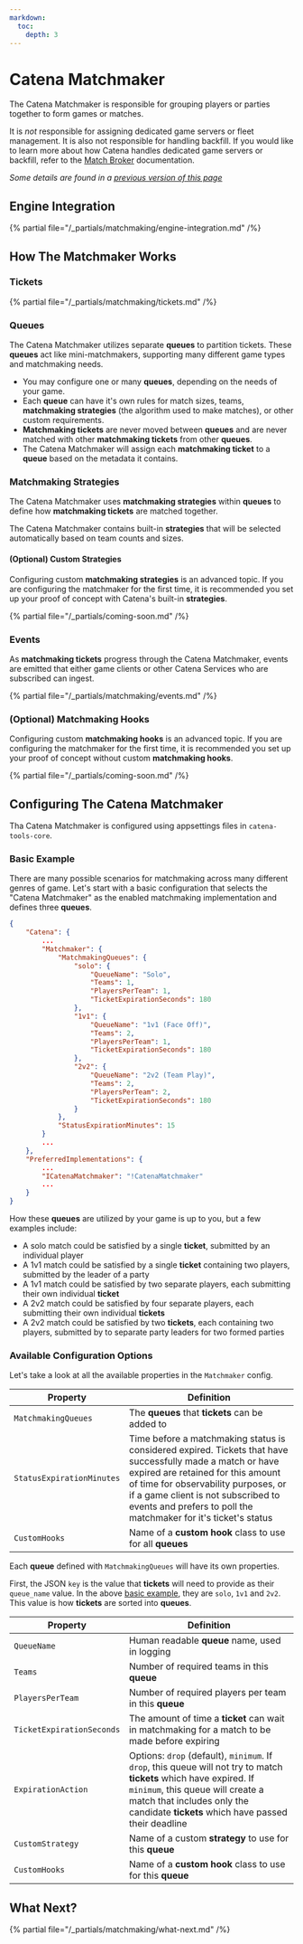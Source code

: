 ```yaml
---
markdown:
  toc:
    depth: 3
---
```


# Catena Matchmaker
The Catena Matchmaker is responsible for grouping players or parties together to form games or matches.

It is _not_ responsible for assigning dedicated game servers or fleet management. It is also not responsible for handling backfill. If you would like to learn more about how Catena handles dedicated game servers or backfill, refer to the [Match Broker](../game-servers/index.md) documentation.

_Some details are found in a [previous version of this page](catena-matchmaker-more.md)_

## Engine Integration

{% partial file="/_partials/matchmaking/engine-integration.md" /%}

## How The Matchmaker Works

### Tickets
{% partial file="/_partials/matchmaking/tickets.md" /%}

### Queues
The Catena Matchmaker utilizes separate **queues** to partition tickets. These **queues** act like mini-matchmakers, supporting many different game types and matchmaking needs.

* You may configure one or many **queues**, depending on the needs of your game.
* Each **queue** can have it's own rules for match sizes, teams, **matchmaking strategies** (the algorithm used to make matches), or other custom requirements.
* **Matchmaking tickets** are never moved between **queues** and are never matched with other **matchmaking tickets** from other **queues**.
* The Catena Matchmaker will assign each **matchmaking ticket** to a **queue** based on the metadata it contains.

### Matchmaking Strategies
The Catena Matchmaker uses **matchmaking strategies** within **queues** to define how **matchmaking tickets** are matched together.

The Catena Matchmaker contains built-in **strategies** that will be selected automatically based on team counts and sizes.

#### (Optional) Custom Strategies
Configuring custom **matchmaking strategies** is an advanced topic. If you are configuring the matchmaker for the first time, it is recommended you set up your proof of concept with Catena's built-in **strategies**.

{% partial file="/_partials/coming-soon.md" /%}

<!-- TODO: Include documentation on how to configure custom strategies -->

### Events
As **matchmaking tickets** progress through the Catena Matchmaker, events are emitted that either game clients or other Catena Services who are subscribed can ingest.

{% partial file="/_partials/matchmaking/events.md" /%}

### (Optional) Matchmaking Hooks
Configuring custom **matchmaking hooks** is an advanced topic. If you are configuring the matchmaker for the first time, it is recommended you set up your proof of concept without custom **matchmaking hooks**.

{% partial file="/_partials/coming-soon.md" /%}

<!-- TODO: How to configure hooks -->

## Configuring The Catena Matchmaker
Tha Catena Matchmaker is configured using appsettings files in `catena-tools-core`.

### Basic Example

There are many possible scenarios for matchmaking across many different genres of game. Let's start with a basic configuration that selects the "Catena Matchmaker" as the enabled matchmaking implementation and defines three **queues**.

```json
{
    "Catena": {
        ...
        "Matchmaker": {
            "MatchmakingQueues": {
                "solo": {
                    "QueueName": "Solo",
                    "Teams": 1,
                    "PlayersPerTeam": 1,
                    "TicketExpirationSeconds": 180
                },
                "1v1": {
                    "QueueName": "1v1 (Face Off)",
                    "Teams": 2,
                    "PlayersPerTeam": 1,
                    "TicketExpirationSeconds": 180
                },
                "2v2": {
                    "QueueName": "2v2 (Team Play)",
                    "Teams": 2,
                    "PlayersPerTeam": 2,
                    "TicketExpirationSeconds": 180
                }
            },
            "StatusExpirationMinutes": 15
        }
        ...
    },
    "PreferredImplementations": {
        ...
        "ICatenaMatchmaker": "!CatenaMatchmaker"
        ...
    }
}
```

How these **queues** are utilized by your game is up to you, but a few examples include:

* A solo match could be satisfied by a single **ticket**, submitted by an individual player
* A 1v1 match could be satisfied by a single **ticket** containing two players, submitted by the leader of a party
* A 1v1 match could be satisfied by two separate players, each submitting their own individual **ticket**
* A 2v2 match could be satisfied by four separate players, each submitting their own individual **tickets**
* A 2v2 match could be satisfied by two **tickets**, each containing two players, submitted by to separate party leaders for two formed parties

### Available Configuration Options

Let's take a look at all the available properties in the `Matchmaker` config.

| Property | Definition |
|-|-|
| `MatchmakingQueues` | The **queues** that **tickets** can be added to |
| `StatusExpirationMinutes` | Time before a matchmaking status is considered expired. Tickets that have successfully made a match or have expired are retained for this amount of time for observability purposes, or if a game client is not subscribed to events and prefers to poll the matchmaker for it's ticket's status |
| `CustomHooks` | Name of a **custom hook** class to use for all **queues** |

Each **queue** defined with `MatchmakingQueues` will have its own properties.

First, the JSON `key` is the value that **tickets** will need to provide as their `queue_name` value. In the above [basic example](#basic-example), they are `solo`, `1v1` and `2v2`. This value is how **tickets** are sorted into **queues**.

| Property | Definition |
|-|-|
| `QueueName` | Human readable **queue** name, used in logging |
| `Teams` | Number of required teams in this **queue** |
| `PlayersPerTeam` | Number of required players per team in this **queue** |
| `TicketExpirationSeconds` | The amount of time a **ticket** can wait in matchmaking for a match to be made before expiring |
| `ExpirationAction` | Options: `drop` (default), `minimum`. If `drop`, this queue will not try to match **tickets** which have expired. If `minimum`, this queue will create a match that includes only the candidate **tickets** which have passed their deadline |
| `CustomStrategy` | Name of a custom **strategy** to use for this **queue** |
| `CustomHooks` | Name of a **custom hook** class to use for this **queue** |

## What Next?
{% partial file="/_partials/matchmaking/what-next.md" /%}